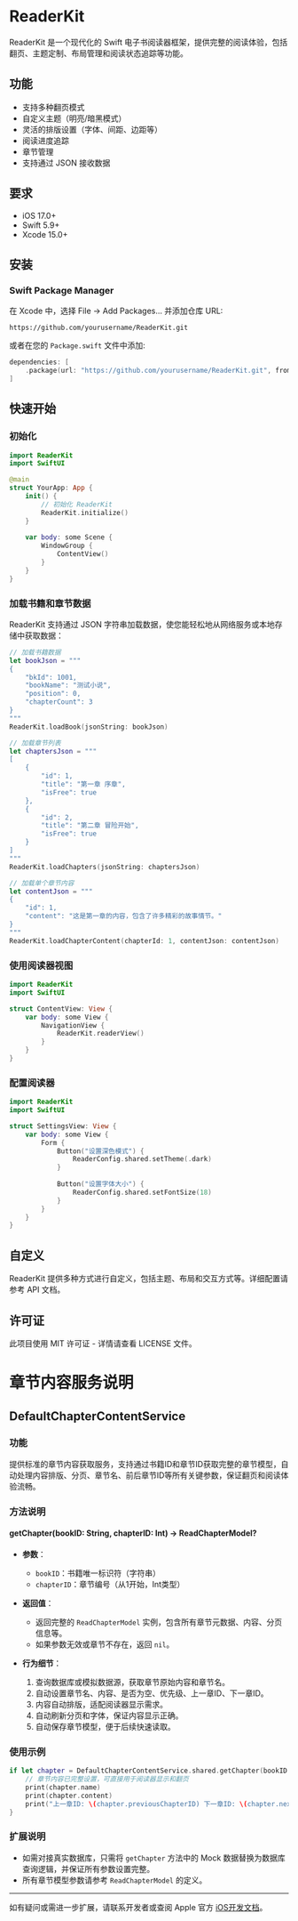 # ReaderKit

ReaderKit 是一个现代化的 Swift 电子书阅读器框架，提供完整的阅读体验，包括翻页、主题定制、布局管理和阅读状态追踪等功能。

## 功能

- 支持多种翻页模式
- 自定义主题（明亮/暗黑模式）
- 灵活的排版设置（字体、间距、边距等）
- 阅读进度追踪
- 章节管理
- 支持通过 JSON 接收数据

## 要求

- iOS 17.0+
- Swift 5.9+
- Xcode 15.0+

## 安装

### Swift Package Manager

在 Xcode 中，选择 File → Add Packages... 并添加仓库 URL:

```
https://github.com/yourusername/ReaderKit.git
```

或者在您的 `Package.swift` 文件中添加:

```swift
dependencies: [
    .package(url: "https://github.com/yourusername/ReaderKit.git", from: "1.0.0")
]
```

## 快速开始

### 初始化

```swift
import ReaderKit
import SwiftUI

@main
struct YourApp: App {
    init() {
        // 初始化 ReaderKit
        ReaderKit.initialize()
    }
    
    var body: some Scene {
        WindowGroup {
            ContentView()
        }
    }
}
```

### 加载书籍和章节数据

ReaderKit 支持通过 JSON 字符串加载数据，使您能轻松地从网络服务或本地存储中获取数据：

```swift
// 加载书籍数据
let bookJson = """
{
    "bkId": 1001,
    "bookName": "测试小说",
    "position": 0,
    "chapterCount": 3
}
"""
ReaderKit.loadBook(jsonString: bookJson)

// 加载章节列表
let chaptersJson = """
[
    {
        "id": 1,
        "title": "第一章 序章",
        "isFree": true
    },
    {
        "id": 2,
        "title": "第二章 冒险开始",
        "isFree": true
    }
]
"""
ReaderKit.loadChapters(jsonString: chaptersJson)

// 加载单个章节内容
let contentJson = """
{
    "id": 1,
    "content": "这是第一章的内容，包含了许多精彩的故事情节。"
}
"""
ReaderKit.loadChapterContent(chapterId: 1, contentJson: contentJson)
```

### 使用阅读器视图

```swift
import ReaderKit
import SwiftUI

struct ContentView: View {
    var body: some View {
        NavigationView {
            ReaderKit.readerView()
        }
    }
}
```

### 配置阅读器

```swift
import ReaderKit
import SwiftUI

struct SettingsView: View {
    var body: some View {
        Form {
            Button("设置深色模式") {
                ReaderConfig.shared.setTheme(.dark)
            }
            
            Button("设置字体大小") {
                ReaderConfig.shared.setFontSize(18)
            }
        }
    }
}
```

## 自定义

ReaderKit 提供多种方式进行自定义，包括主题、布局和交互方式等。详细配置请参考 API 文档。

## 许可证

此项目使用 MIT 许可证 - 详情请查看 LICENSE 文件。

# 章节内容服务说明

## DefaultChapterContentService

### 功能
提供标准的章节内容获取服务，支持通过书籍ID和章节ID获取完整的章节模型，自动处理内容排版、分页、章节名、前后章节ID等所有关键参数，保证翻页和阅读体验流畅。

### 方法说明

#### getChapter(bookID: String, chapterID: Int) -> ReadChapterModel?
- **参数**：
  - `bookID`：书籍唯一标识符（字符串）
  - `chapterID`：章节编号（从1开始，Int类型）
- **返回值**：
  - 返回完整的 `ReadChapterModel` 实例，包含所有章节元数据、内容、分页信息等。
  - 如果参数无效或章节不存在，返回 `nil`。

- **行为细节**：
  1. 查询数据库或模拟数据源，获取章节原始内容和章节名。
  2. 自动设置章节名、内容、是否为空、优先级、上一章ID、下一章ID。
  3. 内容自动排版，适配阅读器显示需求。
  4. 自动刷新分页和字体，保证内容显示正确。
  5. 自动保存章节模型，便于后续快速读取。

### 使用示例
```swift
if let chapter = DefaultChapterContentService.shared.getChapter(bookID: "1001", chapterID: 2) {
    // 章节内容已完整设置，可直接用于阅读器显示和翻页
    print(chapter.name)
    print(chapter.content)
    print("上一章ID: \(chapter.previousChapterID) 下一章ID: \(chapter.nextChapterID)")
}
```

### 扩展说明
- 如需对接真实数据库，只需将 `getChapter` 方法中的 Mock 数据替换为数据库查询逻辑，并保证所有参数设置完整。
- 所有章节模型参数请参考 `ReadChapterModel` 的定义。

---

如有疑问或需进一步扩展，请联系开发者或查阅 Apple 官方 [iOS开发文档](https://developer.apple.com/documentation/)。 